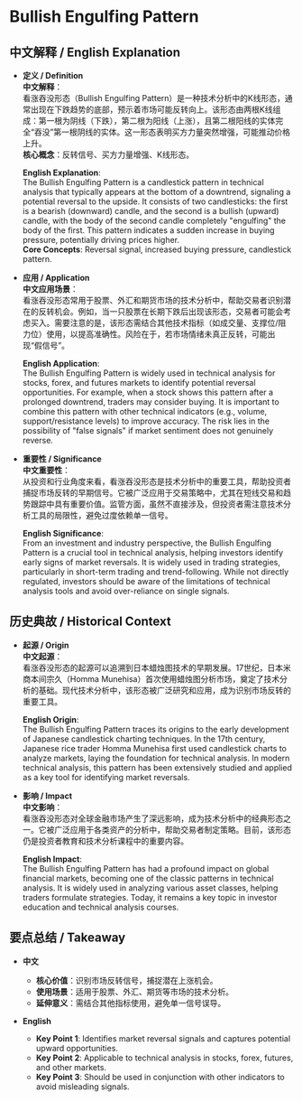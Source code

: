 # Bullish Engulfing Pattern

## 中文解释 / English Explanation

* **定义 / Definition**  
  **中文解释**：  
  看涨吞没形态（Bullish Engulfing Pattern）是一种技术分析中的K线形态，通常出现在下跌趋势的底部，预示着市场可能反转向上。该形态由两根K线组成：第一根为阴线（下跌），第二根为阳线（上涨），且第二根阳线的实体完全“吞没”第一根阴线的实体。这一形态表明买方力量突然增强，可能推动价格上升。  
  **核心概念**：反转信号、买方力量增强、K线形态。  

  **English Explanation**:  
  The Bullish Engulfing Pattern is a candlestick pattern in technical analysis that typically appears at the bottom of a downtrend, signaling a potential reversal to the upside. It consists of two candlesticks: the first is a bearish (downward) candle, and the second is a bullish (upward) candle, with the body of the second candle completely "engulfing" the body of the first. This pattern indicates a sudden increase in buying pressure, potentially driving prices higher.  
  **Core Concepts**: Reversal signal, increased buying pressure, candlestick pattern.  

* **应用 / Application**  
  **中文应用场景**：  
  看涨吞没形态常用于股票、外汇和期货市场的技术分析中，帮助交易者识别潜在的反转机会。例如，当一只股票在长期下跌后出现该形态，交易者可能会考虑买入。需要注意的是，该形态需结合其他技术指标（如成交量、支撑位/阻力位）使用，以提高准确性。风险在于，若市场情绪未真正反转，可能出现“假信号”。  

  **English Application**:  
  The Bullish Engulfing Pattern is widely used in technical analysis for stocks, forex, and futures markets to identify potential reversal opportunities. For example, when a stock shows this pattern after a prolonged downtrend, traders may consider buying. It is important to combine this pattern with other technical indicators (e.g., volume, support/resistance levels) to improve accuracy. The risk lies in the possibility of "false signals" if market sentiment does not genuinely reverse.  

* **重要性 / Significance**  
  **中文重要性**：  
  从投资和行业角度来看，看涨吞没形态是技术分析中的重要工具，帮助投资者捕捉市场反转的早期信号。它被广泛应用于交易策略中，尤其在短线交易和趋势跟踪中具有重要价值。监管方面，虽然不直接涉及，但投资者需注意技术分析工具的局限性，避免过度依赖单一信号。  

  **English Significance**:  
  From an investment and industry perspective, the Bullish Engulfing Pattern is a crucial tool in technical analysis, helping investors identify early signs of market reversals. It is widely used in trading strategies, particularly in short-term trading and trend-following. While not directly regulated, investors should be aware of the limitations of technical analysis tools and avoid over-reliance on single signals.  

## 历史典故 / Historical Context

* **起源 / Origin**  
  **中文起源**：  
  看涨吞没形态的起源可以追溯到日本蜡烛图技术的早期发展。17世纪，日本米商本间宗久（Homma Munehisa）首次使用蜡烛图分析市场，奠定了技术分析的基础。现代技术分析中，该形态被广泛研究和应用，成为识别市场反转的重要工具。  

  **English Origin**:  
  The Bullish Engulfing Pattern traces its origins to the early development of Japanese candlestick charting techniques. In the 17th century, Japanese rice trader Homma Munehisa first used candlestick charts to analyze markets, laying the foundation for technical analysis. In modern technical analysis, this pattern has been extensively studied and applied as a key tool for identifying market reversals.  

* **影响 / Impact**  
  **中文影响**：  
  看涨吞没形态对全球金融市场产生了深远影响，成为技术分析中的经典形态之一。它被广泛应用于各类资产的分析中，帮助交易者制定策略。目前，该形态仍是投资者教育和技术分析课程中的重要内容。  

  **English Impact**:  
  The Bullish Engulfing Pattern has had a profound impact on global financial markets, becoming one of the classic patterns in technical analysis. It is widely used in analyzing various asset classes, helping traders formulate strategies. Today, it remains a key topic in investor education and technical analysis courses.  

## 要点总结 / Takeaway

* **中文**  
  - **核心价值**：识别市场反转信号，捕捉潜在上涨机会。  
  - **使用场景**：适用于股票、外汇、期货等市场的技术分析。  
  - **延伸意义**：需结合其他指标使用，避免单一信号误导。  

* **English**  
  - **Key Point 1**: Identifies market reversal signals and captures potential upward opportunities.  
  - **Key Point 2**: Applicable to technical analysis in stocks, forex, futures, and other markets.  
  - **Key Point 3**: Should be used in conjunction with other indicators to avoid misleading signals.